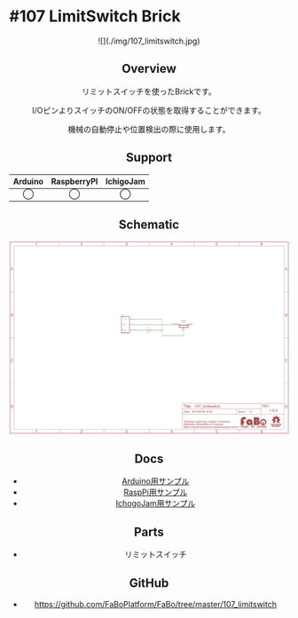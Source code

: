 # #107 LimitSwitch Brick

<center>
![](./img/107_limitswitch.jpg)
<!--COLORME-->

## Overview
リミットスイッチを使ったBrickです。

I/OピンよりスイッチのON/OFFの状態を取得することができます。

機械の自動停止や位置検出の際に使用します。

## Support
|Arduino|RaspberryPI|IchigoJam|
|:--:|:--:|:--:|
|◯|◯|◯|

## Schematic
![](./img/107_limitswitch_sch.png)

## Docs

* [Arduino用サンプル](http://docs.fabo.io/fabo/arduino/brick_analog/107_brick_analog_limitswicth.html)
* [RaspPi用サンプル](http://docs.fabo.io/fabo/rasppi/brick_analog/107_brick_analog_limitswicth.html)
* [IchogoJam用サンプル](http://docs.fabo.io/fabo/ichigojam/brick_analog/107_brick_analog_limitswicth.html)

## Parts
- リミットスイッチ

## GitHub
- https://github.com/FaBoPlatform/FaBo/tree/master/107_limitswitch
